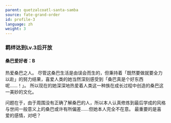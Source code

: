 ```yaml
---
parent: quetzalcoatl-santa-samba
source: fate-grand-order
id: profile-3
language: zh
weight: 3
---
```


### 羁绊达到Lv.3后开放

#### 桑巴爱好者：B

热爱桑巴之人。
尽管这桑巴生活是由误会而生的，但秉持着「既然要做就要全力以赴」的努力结果，喜爱人类的她当然深刻感受到「桑巴真是个好东西呢……！」。
所以现在的她深深地热爱着人类这一种族在成长过程中创造的桑巴这一美妙的文化。

问题在于，由于周围没有正确了解桑巴的人，所以本人认真修炼到最后学成的风格与世间一般意义上的桑巴或许有所偏差……但她本人完全不在意。
最重要的是喜爱的感情，对吧？
